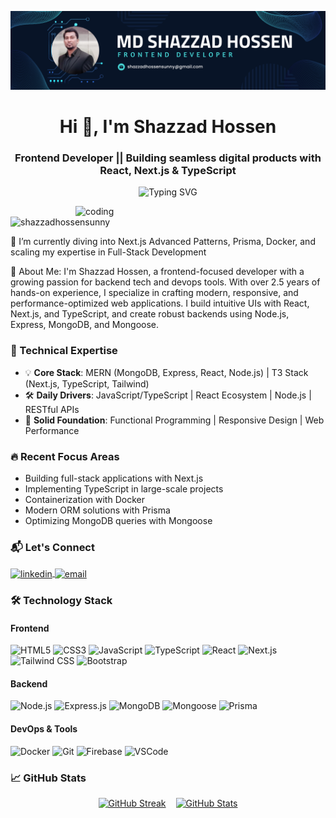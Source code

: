 [![Header](https://github.com/Shazzadhossensunny/Shazzadhossensunny/blob/main/github-banner.png)](https://shazzadhossensunny.github.io)

<h1 align="center">Hi 👋, I'm Shazzad Hossen</h1>
<h3 align="center">Frontend Developer || Building seamless digital products with React, Next.js & TypeScript</h3>

<p align="center">
  <img src="https://readme-typing-svg.herokuapp.com?font=Fira+Code&size=22&pause=1000&center=true&vCenter=true&width=435&lines=Passionate+Full-Stack+Developer;React+%7C+Next.js+%7C+MongoDB+%7C;Transforming+ideas+into+interactive+experiences" alt="Typing SVG" />
</p>


<img align="right" alt="coding" width="400" src="https://user-images.githubusercontent.com/55389276/140866485-8fb1c876-9a8f-4d6a-98dc-08c4981eaf70.gif">

<p align="left">
  <img src="https://komarev.com/ghpvc/?username=shazzadhossensunny&label=Profile%20views&color=0e75b6&style=flat" alt="shazzadhossensunny" />
</p>

🌱 I’m currently diving into Next.js Advanced Patterns, Prisma, Docker, and scaling my expertise in Full-Stack Development

💬 About Me:
I'm Shazzad Hossen, a frontend-focused developer with a growing passion for backend tech and devops tools. With over 2.5 years of hands-on experience, I specialize in crafting modern, responsive, and performance-optimized web applications. I build intuitive UIs with React, Next.js, and TypeScript, and create robust backends using Node.js, Express, MongoDB, and Mongoose. 

### 🚀 Technical Expertise

- 💡 **Core Stack**: MERN (MongoDB, Express, React, Node.js) | T3 Stack (Next.js, TypeScript, Tailwind)
- 🛠 **Daily Drivers**: JavaScript/TypeScript | React Ecosystem | Node.js | RESTful APIs
- 🧠 **Solid Foundation**: Functional Programming | Responsive Design | Web Performance

### 🔥 Recent Focus Areas
- Building full-stack applications with Next.js 
- Implementing TypeScript in large-scale projects
- Containerization with Docker
- Modern ORM solutions with Prisma
- Optimizing MongoDB queries with Mongoose

### 📬 Let's Connect
<p align="left">
  <a href="https://linkedin.com/in/shazzadhossensunny" target="blank">
    <img align="center" src="https://img.shields.io/badge/LinkedIn-0077B5?style=for-the-badge&logo=linkedin&logoColor=white" alt="linkedin"/>
  </a>
  <a href="mailto:shazzadhossensunny@gmail.com" target="blank">
    <img align="center" src="https://img.shields.io/badge/Gmail-D14836?style=for-the-badge&logo=gmail&logoColor=white" alt="email"/>
  </a>
</p>

### 🛠 Technology Stack

#### Frontend
![HTML5](https://img.shields.io/badge/HTML5-E34F26?style=for-the-badge&logo=html5&logoColor=white)
![CSS3](https://img.shields.io/badge/CSS3-1572B6?style=for-the-badge&logo=css3&logoColor=white)
![JavaScript](https://img.shields.io/badge/JavaScript-F7DF1E?style=for-the-badge&logo=javascript&logoColor=black)
![TypeScript](https://img.shields.io/badge/TypeScript-007ACC?style=for-the-badge&logo=typescript&logoColor=white)
![React](https://img.shields.io/badge/React-20232A?style=for-the-badge&logo=react&logoColor=61DAFB)
![Next.js](https://img.shields.io/badge/Next.js-000000?style=for-the-badge&logo=nextdotjs&logoColor=white)
![Tailwind CSS](https://img.shields.io/badge/Tailwind_CSS-38B2AC?style=for-the-badge&logo=tailwind-css&logoColor=white)
![Bootstrap](https://img.shields.io/badge/Bootstrap-563D7C?style=for-the-badge&logo=bootstrap&logoColor=white)

#### Backend
![Node.js](https://img.shields.io/badge/Node.js-339933?style=for-the-badge&logo=nodedotjs&logoColor=white)
![Express.js](https://img.shields.io/badge/Express.js-000000?style=for-the-badge&logo=express&logoColor=white)
![MongoDB](https://img.shields.io/badge/MongoDB-4EA94B?style=for-the-badge&logo=mongodb&logoColor=white)
![Mongoose](https://img.shields.io/badge/Mongoose-880000?style=for-the-badge&logo=mongodb&logoColor=white)
![Prisma](https://img.shields.io/badge/Prisma-3982CE?style=for-the-badge&logo=Prisma&logoColor=white)

#### DevOps & Tools
![Docker](https://img.shields.io/badge/Docker-2496ED?style=for-the-badge&logo=docker&logoColor=white)
![Git](https://img.shields.io/badge/Git-F05032?style=for-the-badge&logo=git&logoColor=white)
![Firebase](https://img.shields.io/badge/Firebase-FFCA28?style=for-the-badge&logo=firebase&logoColor=black)
![VSCode](https://img.shields.io/badge/VSCode-007ACC?style=for-the-badge&logo=visual-studio-code&logoColor=white)

### 📈 GitHub Stats

<div align="center" style="display: flex; gap: 1rem; flex-wrap: wrap; justify-content: center;">
<a href="https://git.io/streak-stats"><img src="https://streak-stats.demolab.com?user=Shazzadhossensunny&theme=tokyonight&border_radius=10" alt="GitHub Streak" /></a>
<!--   <a href="https://github.com/anuraghazra/github-readme-stats">
    <img src="https://github-readme-stats.vercel.app/api/top-langs/?username=Shazzadhossensunny&layout=compact&theme=tokyonight&hide_border=true" alt="Top Languages" />
  </a> -->
  <a href="https://github.com/anuraghazra/github-readme-stats">
    <img src="https://github-readme-stats.vercel.app/api?username=Shazzadhossensunny&show_icons=true&theme=tokyonight&hide_border=true" alt="GitHub Stats" />
  </a>
</div>
